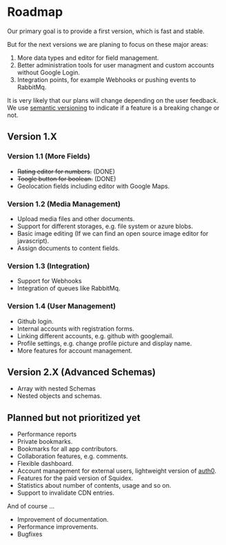 # Roadmap

Our primary goal is to provide a first version, which is fast and stable.

But for the next versions we are planing to focus on these major areas:

1. More data types and editor for field management.
2. Better administration tools for user managment and custom accounts without Google Login.
3. Integration points, for example Webhooks or pushing events to RabbitMq.

It is very likely that our plans will change depending on the user feedback. We use [semantic versioning](http://semver.org/) to indicate if a feature is a breaking change or not.

## Version 1.X

### Version 1.1 (More Fields)

* ~~Rating editor for numbers.~~ (DONE)
* ~~Toogle button for boolean.~~ (DONE)
* Geolocation fields including editor with Google Maps.

### Version 1.2 (Media Management)

* Upload media files and other documents.
* Support for different storages, e.g. file system or azure blobs.
* Basic image editing (If we can find an open source image editor for javascript).
* Assign documents to content fields.

### Version 1.3 (Integration)

* Support for Webhooks
* Integration of queues like RabbitMq.

### Version 1.4 (User Management)

* Github login.
* Internal accounts with registration forms.
* Linking different accounts, e.g. github with googlemail.
* Profile settings, e.g. change profile picture and display name.
* More features for account management.

## Version 2.X (Advanced Schemas)

* Array with nested Schemas
* Nested objects and schemas.

## Planned but not prioritized yet

* Performance reports
* Private bookmarks.
* Bookmarks for all app contributors.
* Collaboration features, e.g. comments.
* Flexible dashboard.
* Account management for external users, lightweight version of [auth0](https://auth0.com).
* Features for the paid version of Squidex.
* Statistics about number of contents, usage and so on.
* Support to invalidate CDN entries.

And of course ...

* Improvement of documentation.
* Performance improvements.
* Bugfixes

